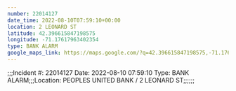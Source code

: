```yaml
---
number: 22014127
date_time: 2022-08-10T07:59:10+00:00
location: 2 LEONARD ST
latitude: 42.396615847198575
longitude: -71.17617963402354
type: BANK ALARM
google_maps_link: https://maps.google.com/?q=42.396615847198575,-71.17617963402354
---
```


;;;Incident #: 22014127  Date: 2022-08-10 07:59:10   Type: BANK ALARM;;;Location: PEOPLES UNITED BANK / 2 LEONARD ST;;;;;;
